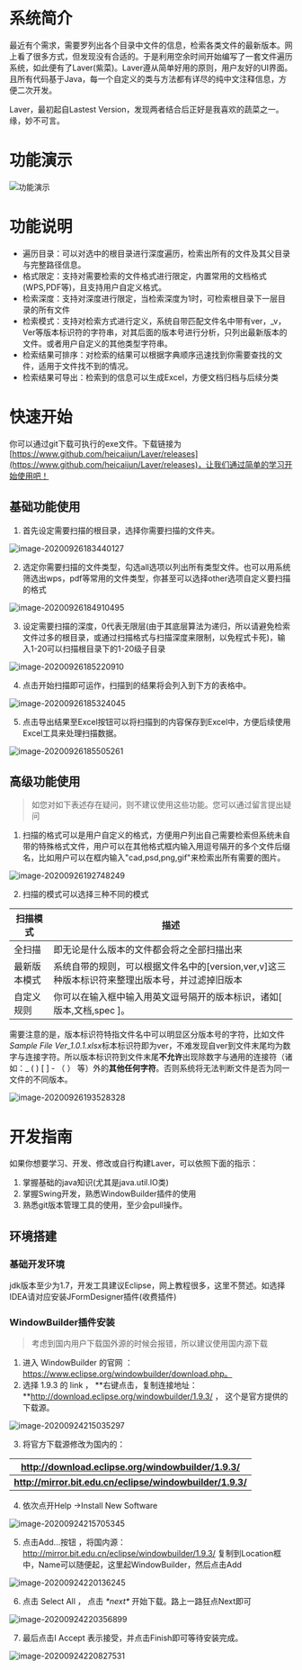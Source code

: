 # 系统简介

最近有个需求，需要罗列出各个目录中文件的信息，检索各类文件的最新版本。网上看了很多方式，但发现没有合适的。于是利用空余时间开始编写了一套文件遍历系统，如此便有了Laver(紫菜)。Laver遵从简单好用的原则，用户友好的UI界面。且所有代码基于Java，每一个自定义的类与方法都有详尽的纯中文注释信息，方便二次开发。

Laver，最初起自Lastest Version，发现两者结合后正好是我喜欢的蔬菜之一。缘，妙不可言。

# 功能演示

![功能演示](http://zone.heicaijun.cn/markdown/function.gif)

# 功能说明

- 遍历目录：可以对选中的根目录进行深度遍历，检索出所有的文件及其父目录与完整路径信息。
- 格式限定：支持对需要检索的文件格式进行限定，内置常用的文档格式(WPS,PDF等)，且支持用户自定义格式。
- 检索深度：支持对深度进行限定，当检索深度为1时，可检索根目录下一层目录的所有文件
- 检索模式：支持对检索方式进行定义，系统自带匹配文件名中带有ver，_v，Ver等版本标识符的字符串，对其后面的版本号进行分析，只列出最新版本的文件。或者用户自定义的其他类型字符串。
- 检索结果可排序：对检索的结果可以根据字典顺序迅速找到你需要查找的文件，适用于文件找不到的情况。
- 检索结果可导出：检索到的信息可以生成Excel，方便文档归档与后续分类

# 快速开始

你可以通过git下载可执行的exe文件。下载链接为[https://www.github.com/heicaijun/Laver/releases](https://www.github.com/heicaijun/Laver/releases)，让我们通过简单的学习开始使用吧！

## 基础功能使用

1. 首先设定需要扫描的根目录，选择你需要扫描的文件夹。

![image-20200926183440127](http://zone.heicaijun.cn/markdown/image-20200926183440127.png)

2. 选定你需要扫描的文件类型，勾选all选项以列出所有类型文件。也可以用系统筛选出wps，pdf等常用的文件类型，你甚至可以选择other选项自定义要扫描的格式

![image-20200926184910495](http://zone.heicaijun.cn/markdown/image-20200926184910495.png)

3. 设定需要扫描的深度，0代表无限层(由于其底层算法为递归，所以请避免检索文件过多的根目录，或通过扫描格式与扫描深度来限制，以免程式卡死)，输入1-20可以扫描根目录下的1-20级子目录

![image-20200926185220910](http://zone.heicaijun.cn/markdown/image-20200926185220910.png)

4. 点击开始扫描即可运作，扫描到的结果将会列入到下方的表格中。

![image-20200926185324045](http://zone.heicaijun.cn/markdown/image-20200926185324045.png)

5. 点击导出结果至Excel按钮可以将扫描到的内容保存到Excel中，方便后续使用Excel工具来处理扫描数据。

![image-20200926185505261](http://zone.heicaijun.cn/markdown/image-20200926185505261.png)

## 高级功能使用

> 如您对如下表述存在疑问，则不建议使用这些功能。您可以通过留言提出疑问

1. 扫描的格式可以是用户自定义的格式，方便用户列出自己需要检索但系统未自带的特殊格式文件，用户可以在其他格式框内输入用逗号隔开的多个文件后缀名，比如用户可以在框内输入"cad,psd,png,gif"来检索出所有需要的图片。

![image-20200926192748249](http://zone.heicaijun.cn/markdown/image-20200926192748249.png)

2. 扫描的模式可以选择三种不同的模式

| 扫描模式     | 描述                                                         |
| ------------ | ------------------------------------------------------------ |
| 全扫描       | 即无论是什么版本的文件都会将之全部扫描出来                   |
| 最新版本模式 | 系统自带的规则，可以根据文件名中的[version,ver,v]这三种版本标识符来整理出版本号，并过滤掉旧版本 |
| 自定义规则   | 你可以在输入框中输入用英文逗号隔开的版本标识，诸如[ 版本,文档,spec ]。 |

需要注意的是，版本标识符特指文件名中可以明显区分版本号的字符，比如文件*Sample File Ver_1.0.1.xlsx*标本标识符即为ver，不难发现自ver到文件末尾均为数字与连接字符。所以版本标识符到文件末尾**不允许**出现除数字与通用的连接符（诸如：_ ( ) [ ] - （ ） 等）外的**其他任何字符**。否则系统将无法判断文件是否为同一文件的不同版本。

![image-20200926193528328](http://zone.heicaijun.cn/markdown/image-20200926193528328.png)

# 开发指南

如果你想要学习、开发、修改或自行构建Laver，可以依照下面的指示：

1. 掌握基础的java知识(尤其是java.util.IO类)
2. 掌握Swing开发，熟悉WindowBuilder插件的使用
3. 熟悉git版本管理工具的使用，至少会pull操作。

## 环境搭建

### 基础开发环境

jdk版本至少为1.7，开发工具建议Eclipse，网上教程很多，这里不赘述。如选择IDEA请对应安装JFormDesigner插件(收费插件)

### WindowBuilder插件安装

> 考虑到国内用户下载国外源的时候会报错，所以建议使用国内源下载

1. 进入 WindowBuilder 的官网 ： https://www.eclipse.org/windowbuilder/download.php。
2. 选择 1.9.3 的 link ， **右键点击，复制连接地址：**http://download.eclipse.org/windowbuilder/1.9.3/ ， 这个是官方提供的下载源。

![image-20200924215035297](http://zone.heicaijun.cn/markdown/image-20200924215035297.png)

3. 将官方下载源修改为国内的：

| http://download.eclipse.org/windowbuilder/1.9.3/      |
| --------------------------------------------------------- |
| **http://mirror.bit.edu.cn/eclipse/windowbuilder/1.9.3/** |

4. 依次点开Help ->Install New Software

![image-20200924215705345](http://zone.heicaijun.cn/markdown/image-20200924215705345.png)

5. 点击Add...按钮 ，将国内源：http://mirror.bit.edu.cn/eclipse/windowbuilder/1.9.3/ 复制到Location框中，Name可以随便起，这里起WindowBuilder，然后点击Add

![image-20200924220136245](http://zone.heicaijun.cn/markdown/image-20200924220136245.png)

6. 点击 Select All ， 点击 *\*next\** 开始下载。路上一路狂点Next即可

![image-20200924220356899](http://zone.heicaijun.cn/markdown/image-20200924220356899.png)

7. 最后点击I Accept 表示接受，并点击Finish即可等待安装完成。

![image-20200924220827531](http://zone.heicaijun.cn/markdown/image-20200924220827531.png)
